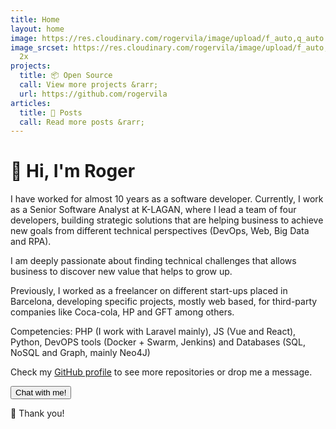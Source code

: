 ```yaml
---
title: Home
layout: home
image: https://res.cloudinary.com/rogervila/image/upload/f_auto,q_auto:best,w_128,h_128,c_fill,g_face,dpr_auto,r_max/roger-vila-camon
image_srcset: https://res.cloudinary.com/rogervila/image/upload/f_auto,q_auto:best,w_256,h_256,c_fill,g_face,dpr_auto,r_max/roger-vila-camon
  2x
projects:
  title: 📦 Open Source
  call: View more projects &rarr;
  url: https://github.com/rogervila
articles:
  title: 📝 Posts
  call: Read more posts &rarr;
---
```


# 👋 Hi, I'm Roger

I have worked for almost 10 years as a software developer. Currently, I work as a Senior Software Analyst at K-LAGAN, where I lead a team of four developers, building strategic solutions that are helping business to achieve new goals from different technical perspectives (DevOps, Web, Big Data and RPA).

I am deeply passionate about finding technical challenges that allows business to discover new value that helps to grow up.

Previously, I worked as a freelancer on different start-ups placed in Barcelona, developing specific projects, mostly web based, for third-party companies like Coca-cola, HP and GFT among others.

Competencies: PHP (I work with Laravel mainly), JS (Vue and React), Python, DevOPS tools (Docker + Swarm, Jenkins) and Databases (SQL, NoSQL and Graph, mainly Neo4J)

Check my [GitHub profile](https://github.com/rogervila) to see more repositories or drop me a message.

<button class="button is-primary" onclick="typeof Chatra !== 'undefined' && Chatra('openChat', true)">Chat with me!</button>

🙌 Thank you!
